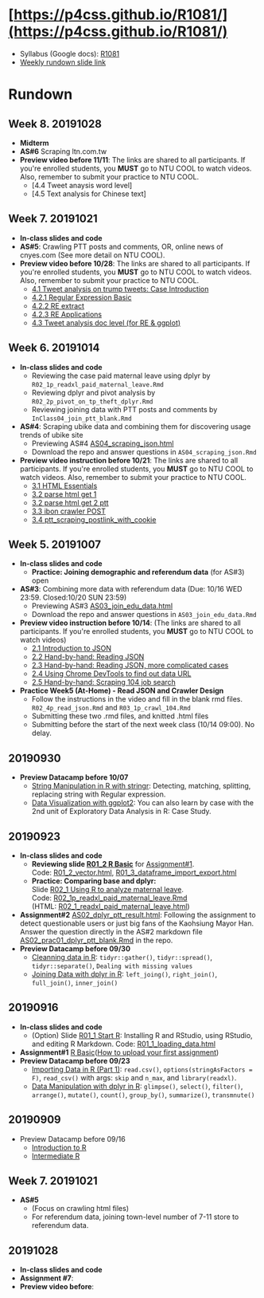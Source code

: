 # [https://p4css.github.io/R1081/](https://p4css.github.io/R1081/)
- Syllabus (Google docs): [R1081](https://docs.google.com/document/d/1LfVUgcPkX1IMTm-o19dm7X_eUKn2HPGZiXlyIpcKQP4/edit?usp=sharing)
- [Weekly rundown slide link](https://docs.google.com/presentation/d/e/2PACX-1vRHPfKRHr_KckfO0blD-GrTOxj7Y3L3HiZQJUKFqm2ftWiI02949LVTJfS1uXgRxQMyy7rYr1-xDNlr/pub?start=false&loop=false&delayms=3000)


# Rundown
## Week 8. 20191028
* **Midterm**
* **AS#6** Scraping ltn.com.tw
* **Preview video before 11/11**: The links are shared to all participants. If you're enrolled students, you **MUST** go to NTU COOL to watch videos. Also, remember to submit your practice to NTU COOL.
  - [4.4 Tweet anaysis word level]
  - [4.5 Text analysis for Chinese text]

## Week 7. 20191021
* **In-class slides and code**
* **AS#5**: Crawling PTT posts and comments, OR, online news of cnyes.com (See more detail on NTU COOL). 
* **Preview video before 10/28**: The links are shared to all participants. If you're enrolled students, you **MUST** go to NTU COOL to watch videos. Also, remember to submit your practice to NTU COOL.
  - [4.1 Tweet analysis on trump tweets: Case Introduction](https://youtu.be/C4XU37Cbprk)
  - [4.2.1 Regular Expression Basic](https://youtu.be/exJF8AMyyzo)
  - [4.2.2 RE extract](https://youtu.be/eBESxOUNjRg)
  - [4.2.3 RE Applications](https://youtu.be/EAl-wzU3miE)
  - [4.3 Tweet analysis doc level (for RE & ggplot)](https://youtu.be/1FEdK5di0AQ)

## Week 6. 20191014 
* **In-class slides and code**
  - Reviewing the case paid maternal leave using dplyr by `R02_1p_readxl_paid_maternal_leave.Rmd`
  - Reviewing dplyr and pivot analysis by `R02_2p_pivot_on_tp_theft_dplyr.Rmd`
  - Reviewing joining data with PTT posts and comments by `InClass04_join_ptt_blank.Rmd`
* **AS#4**: Scraping ubike data and combining them for discovering usage trends of ubike site
  - Previewing AS#4 [AS04_scraping_json.html](https://p4css.github.io/R1081/AS04_scraping_json.html)
  - Download the repo and answer questions in `AS04_scraping_json.Rmd`
* **Preview video instruction before 10/21**: The links are shared to all participants. If you're enrolled students, you **MUST** go to NTU COOL to watch videos. Also, remember to submit your practice to NTU COOL.
  - [3.1 HTML Essentials](https://youtu.be/x9QhP8v0G6U)
  - [3.2 parse html get 1](https://youtu.be/nev71vayfN8)
  - [3.2 parse html get 2 ptt](https://youtu.be/l2Hx4tuZULg)
  - [3.3 ibon crawler POST](https://youtu.be/UY_mT0LJW3w)
  - [3.4 ptt_scraping_postlink_with_cookie](https://youtu.be/BdYE0lTSQQo)

## Week 5. 20191007
* **In-class slides and code**
  - **Practice: Joining demographic and referendum data** (for AS#3) open
* **AS#3**: Combining more data with referendum data (Due: 10/16 WED 23:59. Closed:10/20 SUN 23:59)
  - Previewing AS#3 [AS03_join_edu_data.html](https://p4css.github.io/R1081/AS03_join_edu_data.html)
  - Download the repo and answer questions in `AS03_join_edu_data.Rmd`
* **Preview video instruction before 10/14**: (The links are shared to all participants. If you're enrolled students, you **MUST** go to NTU COOL to watch videos)
  - [2.1 Introduction to JSON](https://youtu.be/NAwOobTPh8M)
  - [2.2 Hand-by-hand: Reading JSON](https://youtu.be/0RVvkveI_a8)
  - [2.3 Hand-by-hand: Reading JSON, more complicated cases](https://youtu.be/rS-GlEYuFE0)
  - [2.4 Using Chrome DevTools to find out data URL](https://youtu.be/P7DCgX0YAvM)
  - [2.5 Hand-by-hand: Scraping 104 job search](https://youtu.be/Tu63pSFrmM4)
* **Practice Week5 (At-Home) - Read JSON and Crawler Design**
  - Follow the instructions in the video and fill in the blank rmd files. `R02_4p_read_json.Rmd` and `R03_1p_crawl_104.Rmd`
  - Submitting these two .rmd files, and knitted .html files
  - Submitting before the start of the next week class (10/14 09:00). No delay.


## 20190930
* **Preview Datacamp before 10/07**
  - [String Manipulation in R with stringr](https://www.datacamp.com/courses/string-manipulation-in-r-with-stringr): Detecting, matching, splitting, replacing string with Regular expression.
  - [Data Visualization with ggplot2](https://www.datacamp.com/courses/data-visualization-with-ggplot2-1): You can also learn by case with the 2nd unit of Exploratory Data Analysis in R: Case Study. 


## 20190923
* **In-class slides and code**
  - **Reviewing slide [R01_2 R Basic](https://docs.google.com/presentation/d/e/2PACX-1vRjb_W1Vo9-zD9F4FmWOiB6K4ezkF6W64OKcX7bZD6ordKvOT-6LFoGi0le-HzT2ABKudDNhr_qKt2x/pub?start=false&loop=false&delayms=3000)** for [Assignment#1](https://p4css.github.io/R1081/AS01_R_Basic.html).\
  Code: [R01_2_vector.html](https://p4css.github.io/R1081/R01_2_vector.html), [R01_3_dataframe_import_export.html](https://p4css.github.io/R1081/R01_3_dataframe_import_export.html)
  - **Practice: Comparing base and dplyr:**\
  Slide [R02_1 Using R to analyze maternal leave](https://docs.google.com/presentation/d/e/2PACX-1vRDGlYA4GPhbgreLaJUXBIWPz0xmfT4pG40s4h4LXD7Gq5k65as5sAf_6-o7-WFKyTY5jOcWI_f77Sn/pub?start=false&loop=false&delayms=3000).\
  Code: [R02_1p_readxl_paid_maternal_leave.Rmd](R02_1p_readxl_paid_maternal_leave.Rmd)\
  (HTML: [R02_1_readxl_paid_maternal_leave.html](https://p4css.github.io/R02_1_readxl_paid_maternal_leave.html))
* **Assignment#2** [AS02_dplyr_ptt_result.html](https://p4css.github.io/R1081/AS02_dplyr_ptt_result.html): Following the assignment to detect questionable users or just big fans of the Kaohsiung Mayor Han. Answer the question directly in the AS#2 markdown file [AS02_prac01_dplyr_ptt_blank.Rmd](https://p4css.github.io/R1081/AS02_prac01_dplyr_ptt_blank.Rmd) in the repo. 
* **Preview Datacamp before 09/30** 
  - [Cleanning data in R](https://www.datacamp.com/courses/cleaning-data-in-r): `tidyr::gather()`, `tidyr::spread()`, `tidyr::separate()`, `Dealing with missing values`
  - [Joining Data with dplyr in R](https://www.datacamp.com/courses/joining-data-with-dplyr-in-r): `left_joing()`, `right_join()`, `full_join()`, `inner_join()`



## 20190916
* **In-class slides and code**
  - (Option) Slide [R01_1 Start R](https://docs.google.com/presentation/d/e/2PACX-1vR7PyAkfJBZq-LbZefnlbvlPhEbB2s1o5vQTabdEN5Fxa7PQwHv3eVgiQrpM1lkGsKrJ0xmya0l2ktj/pub?start=false&loop=false&delayms=3000): Installing R and RStudio, using RStudio, and editing R Markdown. Code: [R01_1_loading_data.html](R01_1_loading_data.html)
* **Assignment#1** [R Basic](AS01_R_Basic.html)([How to upload your first assignment](https://youtu.be/HHY5krhdWC4))
* **Preview Datacamp before 09/23**
  - [Importing Data in R (Part 1)](https://www.datacamp.com/courses/importing-data-in-r-part-1): `read.csv()`, `options(stringAsFactors = F)`, `read_csv()` with args: `skip` and `n_max`, and `library(readxl)`.
  - [Data Manipulation with dplyr in R](https://www.datacamp.com/courses/data-manipulation-with-dplyr-in-r): `glimpse()`, `select()`, `filter()`, `arrange()`, `mutate()`, `count()`, `group_by()`, `summarize()`, `transmnute()`


## 20190909
* Preview Datacamp before 09/16
  - [Introduction to R](https://www.datacamp.com/courses/free-introduction-to-r)
  - [Intermediate R](https://www.datacamp.com/courses/intermediate-r)

## Week 7. 20191021
* **AS#5**
  - (Focus on crawling html files)
  - For referendum data, joining town-level number of 7-11 store to referendum data.

## 20191028
* **In-class slides and code**
* **Assignment #7**: 
* **Preview video before**: 
